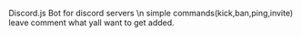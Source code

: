 Discord.js Bot for discord servers \n simple commands(kick,ban,ping,invite)
leave comment what yall want to get added.
